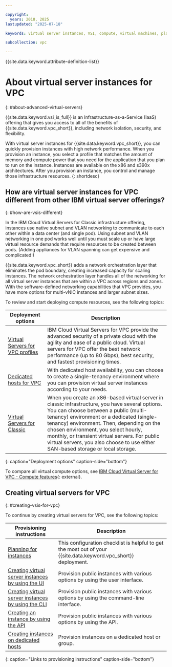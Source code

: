 ```yaml
---

copyright:
  years: 2018, 2025
lastupdated: "2025-07-18"

keywords: virtual server instances, VSI, compute, virtual machines, planning, best practices, instances, virtual servers, virtual server instance, Virtual servers for VPC, gen 2, generation 2, infrastructure, infrastructure as a service, IaaS, vsi

subcollection: vpc

---
```


{{site.data.keyword.attribute-definition-list}}

# About virtual server instances for VPC
{: #about-advanced-virtual-servers}

{{site.data.keyword.vsi_is_full}} is an Infrastructure-as-a-Service (IaaS) offering that gives you access to all of the benefits of {{site.data.keyword.vpc_short}}, including network isolation, security, and flexibility.

With virtual server instances for {{site.data.keyword.vpc_short}}, you can quickly provision instances with high network performance. When you provision an instance, you select a profile that matches the amount of memory and compute power that you need for the application that you plan to run on the instance. Instances are available on the x86 and s390x architectures. After you provision an instance, you control and manage those infrastructure resources.
{: shortdesc}

## How are virtual server instances for VPC different from other IBM virtual server offerings?
{: #how-are-vsis-different}

In the IBM Cloud Virtual Servers for Classic infrastructure offering, instances use native subnet and VLAN networking to communicate to each other within a data center (and single pod). Using subnet and VLAN networking in one pod works well until you must scale up or have large virtual resource demands that require resources to be created between pods. (Adding appliances for VLAN spanning can get expensive and complicated!)

{{site.data.keyword.vpc_short}} adds a network orchestration layer that eliminates the pod boundary, creating increased capacity for scaling instances. The network orchestration layer handles all of the networking for all virtual server instances that are within a VPC across regions and zones. With the software-defined networking capabilities that VPC provides, you have more options for multi-vNIC instances and larger subnet sizes.

To review and start deploying compute resources, see the following topics:

|              Deployment options                           |  Description                                        |
| --------------------------------------------------------- | --------------------------------------------------- |
|[Virtual Servers for VPC profiles](/docs/vpc?topic=vpc-profiles#profiles) | IBM Cloud Virtual Servers for VPC provide the advanced security of a private cloud with the agility and ease of a public cloud. Virtual servers for VPC offer the best network performance (up to 80 Gbps), best security, and fastest provisioning times.|
|[Dedicated hosts for VPC](/docs/vpc?topic=vpc-creating-dedicated-hosts-instances) | With dedicated host availability, you can choose to create a single-tenancy environment where you can provision virtual server instances according to your needs.|
|[Virtual Servers for Classic](/docs/virtual-servers?topic=virtual-servers-getting-started-tutorial)| When you create an x86-based virtual server in classic infrastructure, you have several options. You can choose between a public (multi-tenancy) environment or a dedicated (single-tenancy) environment. Then, depending on the chosen environment, you select hourly, monthly, or transient virtual servers. For public virtual servers, you also choose to use either SAN-based storage or local storage. |
{: caption="Deployment options" caption-side="bottom"}

To compare all virtual compute options, see [IBM Cloud Virtual Server for VPC - Compute features](https://www.ibm.com/products/virtual-servers/features){: external}.

## Creating virtual servers for VPC
{: #creating-vsis-for-vpc}

To continue by creating virtual servers for VPC, see the following topics:

|              Provisioning instructions                          |  Description                                        |
| --------------------------------------------------------- | --------------------------------------------------- |
| [Planning for instances](/docs/vpc?topic=vpc-vsi_best_practices) | This configuration checklist is helpful to get the most out of your {{site.data.keyword.vpc_short}} deployment. |
|[Creating virtual server instances by using the UI](/docs/vpc?topic=vpc-creating-virtual-servers) | Provision public instances with various options by using the user interface.|
|[Creating virtual server instances by using the CLI](/docs/vpc?topic=vpc-creating-virtual-servers&interface=cli)| Provision public instances with various options by using the command-line interface. |
| [Creating an instance by using the API](/docs/vpc?topic=vpc-creating-vpc-resources-with-cli-and-api&interface=api#create-instance-api-tutorial) | Provision public instances with various options by using the API. |
|[Creating instances on dedicated hosts](/docs/vpc?topic=vpc-creating-instance-on-dh)| Provision instances on a dedicated host or group. |
{: caption="Links to provisioning instructions" caption-side="bottom"}
